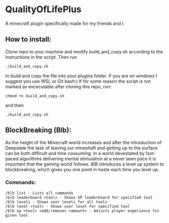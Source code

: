 # QualityOfLifePlus
A minecraft plugin specifically made for my friends and I.

## How to install:
Clone repo to your machine and modify build_and_copy.sh according to the instructions in the script. Then run
```
./build_and_copy.sh
```
to build and copy the file into your plugins folder. If you are on windows I suggest you use WSL or Git bash:)
If for some reason the script is not marked as excecutable after cloning this repo, run:
```
chmod +x build_and_copy.sh
```
and then 
```
./build_and_copy.sh
```

## BlockBreaking (Blb):
As the height of the Minecraft world increases and after the introduction of Deepslate the task of leaving our mineshaft and getting up to the surface can be both difficult and time consuming. In a world devestated by fast-paced algorithms delivering mental stimulation at a never seen pace it is important that the gaming world follows. BlB introduces a level up system to blockbreaking, which gives you one point in haste each time you level up. 

### Commands:

```
/blb list - Lists all commands
/blb leaderboard <tool> - Shows XP leaderboard for specified tool
/blb levels - Shows user levels for all tools
/blb level <tool> - Shows user level for specified tool
/blb xp <tool> <add/remove> <amount> - Adjusts player experience for given tool
```
